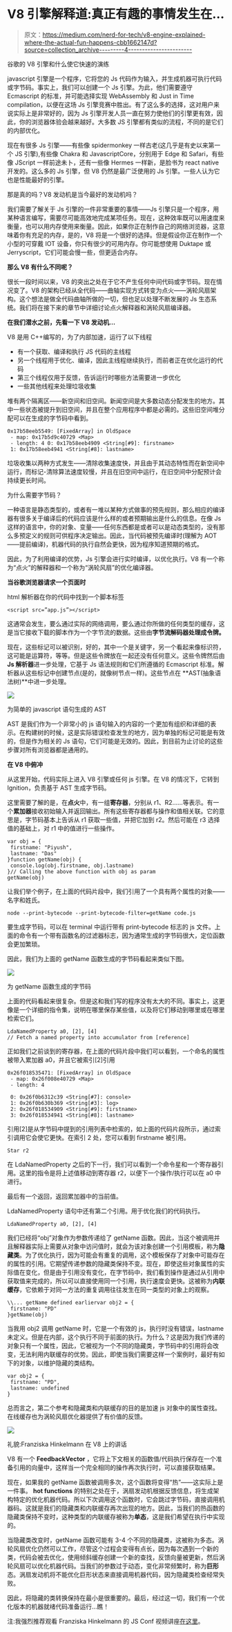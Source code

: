 # V8 引擎解释道:真正有趣的事情发生在…

> 原文：<https://medium.com/nerd-for-tech/v8-engine-explained-where-the-actual-fun-happens-cbb1662147d?source=collection_archive---------4----------------------->

谷歌的 V8 引擎和什么使它快速的演练

javascript 引擎是一个程序，它将您的 Js 代码作为输入，并生成机器可执行代码或字节码。事实上，我们可以创建一个 Js 引擎。为此，他们需要遵守 Ecmascript 的标准，并可能选择实现 WebAssembly 和 Just in Time compilation，以便在这场 Js 引擎竞赛中胜出。有了这么多的选择，这对用户来说实际上是非常好的，因为 Js 引擎开发人员一直在努力使他们的引擎更有效，因此，你的浏览器体验会越来越好。大多数 JS 引擎都有类似的流程，不同的是它们的内部优化。

现在有很多 Js 引擎——有些像 spidermonkey 一样古老(这几乎是有史以来第一个 JS 引擎),有些像 Chakra 和 JavascriptCore，分别用于 Edge 和 Safari，有些像 JScript 一样前途未卜，还有一些像 Hermes 一样新，是脸书为 react native 开发的。这么多的 Js 引擎，但 V8 仍然是最广泛使用的 Js 引擎。一些人认为它也是性能最好的引擎。

那是真的吗？V8 发动机是当今最好的发动机吗？

我们需要了解关于 Js 引擎的一件非常重要的事情——Js 引擎只是一个程序，用某种语言编写，需要尽可能高效地完成某项任务。现在，这种效率既可以用速度来衡量，也可以用内存使用来衡量。因此，如果你正在制作自己的网络浏览器，这意味着你有充足的内存，是的，V8 将是一个很好的选择。但是假设你正在制作一个小型的可穿戴 IOT 设备，你只有很少的可用内存。你可能想使用 Duktape 或 Jerryscript，它们可能会慢一些，但更适合内存。

**那么 V8 有什么不同呢？**

很长一段时间以来，V8 的突出之处在于它不产生任何中间代码或字节码。现在情况变了。V8 的架构已经从全代码——曲轴实现方式转变为点火——涡轮风扇架构。这个想法是做全代码曲轴所做的一切，但也足以处理不断发展的 Js 生态系统。我们将在接下来的章节中详细讨论点火解释器和涡轮风扇编译器。

**在我们潜水之前，先看一下 V8 发动机…**

V8 是用 C++编写的，为了内部加速，运行了以下线程

*   有一个获取、编译和执行 JS 代码的主线程
*   另一个线程用于优化、编译，因此主线程继续执行，而前者正在优化运行的代码
*   第三个线程仅用于反馈，告诉运行时哪些方法需要进一步优化
*   一些其他线程来处理垃圾收集

堆有两个隔离区——新空间和旧空间。新闻空间是大多数动态分配发生的地方。其中一些状态被提升到旧空间，并且在整个应用程序中都是必需的。这些旧空间堆分配可以在生成的字节码中看到。

```
0x17b58eeb5549: [FixedArray] in OldSpace
 - map: 0x17b5d9c40729 <Map>
 - length: 4 0: 0x17b58eeb4909 <String[#9]: firstname>
 1: 0x17b58eeb4941 <String[#8]: lastname>
```

垃圾收集以两种方式发生——清除收集速度快，并且由于其动态特性而在新空间中运行，而标记-清除算法速度较慢，并且在旧空间中运行，在旧空间中分配预计会持续更长时间。

为什么需要字节码？

一种语言是静态类型的，或者有一堆以某种方式做事的预先规则，那么相应的编译器有很多关于编译后的代码应该是什么样的或者预期输出是什么的信息。在像 Js 这样的语言中，你的对象、变量——任何东西都是或者可以是动态类型的，没有那么多预定义的规则可供程序决定输出。因此，当代码被预先编译时(理解为 AOT——提前编译)，机器代码的执行自然会更快，因为程序知道预期的格式。

因此，为了利用编译的优势，Js 引擎会进行实时编译，以优化执行。V8 有一个称为“点火”的解释器和一个称为“涡轮风扇”的优化编译器。

**当谷歌浏览器请求一个页面时**

html 解析器在你的代码中找到一个脚本标签

```
<script src=”app.js”></script>
```

这通常会发生，要么通过实际的网络调用，要么通过你所做的任何类型的缓存，这是当它接收下载的脚本作为一个字节流的数据。这些由**字节流解码器处理成令牌。**

现在，这些标记可以被识别，好的，其中一个是关键字，另一个看起来像标识符，这可能是运算符，等等。但是这些令牌放在一起还没有任何意义。这些令牌然后由 **Js 解析器**进一步处理，它基于 Js 语法规则和它们所遵循的 Ecmascript 标准。解析器从这些标记中创建节点(是的，就像树节点一样)。这些节点在 **AST(抽象语法树)**中进一步处理。

![](img/5db23d81d589714aa883aba67bf7b233.png)

为简单的 javascript 语句生成的 AST

AST 是我们作为一个非常小的 js 语句输入的内容的一个更加有组织和详细的表示。在构建树的时候，这是实际错误检查发生的地方，因为单独的标记可能是有效的，但是作为相关的 Js 语句，它们可能是无效的。因此，到目前为止讨论的这些步骤对所有浏览器都是通用的。

**在 V8 中俯冲**

从这里开始，代码实际上进入 V8 引擎或任何 js 引擎。在 V8 的情况下，它转到 Ignition，负责基于 AST 生成字节码。

这里需要了解的是，在**点火**中，有一组**寄存器**，分别从 r1、R2……等表示。有一个**累加器**接收初始输入并返回输出。所有这些寄存器都与操作和值相关联。它的意思是，字节码基本上告诉从 r1 获取一些值，并把它加到 r2。然后可能在 r3 选择值的基础上，对 r1 中的值进行一些操作。

```
var obj = {
 firstname: "Piyush",
 lastname: "Das"
}function getName(obj) {
 console.log(obj.firstname, obj.lastname)
}// Calling the above function with obj as param
getName(obj)
```

让我们举个例子，在上面的代码片段中，我们引用了一个具有两个属性的对象——名字和姓氏。

```
node --print-bytecode --print-bytecode-filter=getName code.js
```

要生成字节码，可以在 terminal 中运行带有 print-bytecode 标志的 js 文件。上面的命令有一个带有函数名的过滤器标志，因为通常生成的字节码很大，定位函数会更加繁琐。

因此，我们为上面的 getName 函数生成的字节码看起来类似下图。

![](img/245852f02d77e09de483908f25aeae66.png)

为 getName 函数生成的字节码

上面的代码看起来很复杂。但是这和我们写的程序没有太大的不同。事实上，这更像是一个详细的指令集，说明在哪里保存某些值，以及将它们移动到哪里或在哪里检索它们。

```
LdaNamedProperty a0, [2], [4]
// Fetch a named property into accumulator from [reference]
```

正如我们之前谈到的寄存器，在上面的代码片段中我们可以看到，一个命名的属性被带入累加器 a0，并且它被索引[2]引用

```
0x26f018535471: [FixedArray] in OldSpace
 - map: 0x26f008e40729 <Map>
 - length: 4

 0: 0x26f0b6312c39 <String[#7]: console>
 1: 0x26f0b630b369 <String[#3]: log>
 2: 0x26f018534909 <String[#9]: firstname>
 3: 0x26f018534941 <String[#8]: lastname>
```

引用[2]是从字节码中提到的引用列表中检索的，如上面的代码片段所示，通过索引调用它会使它更快。在索引 2 处，您可以看到 firstname 被引用。

```
Star r2
```

在 LdaNamedProperty 之后的下一行，我们可以看到一个命令星和一个寄存器引用。这里的指令是将上述值移动到寄存器 r2，以便下一个操作/执行可以在 a0 中进行。

最后有一个返回，返回累加器中的当前值。

LdaNamedProperty 语句中还有第二个引用。用于优化我们的代码执行。

```
LdaNamedProperty a0, [2], [4]
```

我们已经将“obj”对象作为参数传递给了 getName 函数。因此，当这个被调用并且解释器实际上需要从对象中访问值时，就会为该对象创建一个引用模板，称为**隐藏类**。为了优化执行，因为可能会有重复的调用，这个模板保存了对象中可能存在的属性的引用。它期望传递参数的隐藏类保持不变。现在，即使这些对象属性的实际值在变化，但是由于引用没有变化，在字节码中，我们看到操作是通过从引用中获取值来完成的，所以可以直接使用同一个引用，执行速度会更快。这被称为**内联缓存**，它依赖于对同一方法的重复调用往往发生在同一类型的对象上的观察。

```
\\... getName defined earliervar obj2 = {
 firstname: "PD"
}getName(obj)
```

当我用 obj2 调用 getName 时，它是一个有效的 js，执行时没有错误，lastname 未定义。但是在内部，这个执行不同于前面的执行。为什么？这是因为我们传递的对象只有一个属性，因此，它被视为一个不同的隐藏类，字节码中的引用将会改变，无法利用内联缓存的优势。因此，即使当我们需要这样一个案例时，最好有如下的对象，以维护隐藏的类结构。

```
var obj2 = {
 firstname: "PD",
 lastname: undefined
}
```

总而言之，第二个参考和隐藏类和内联缓存的目的是加速 js 对象中的属性查找。在线缓存也为涡轮风扇优化器提供了有价值的反馈。

![](img/0c9faec788c458f9863c5e2f785f837b.png)

礼貌:Franziska Hinkelmann 在 V8 上的讲话

V8 有一个 **FeedbackVector** ，它将上下文相关的函数值/代码执行保存在一个准备引用的向量中，这样当一个完全相同的操作再次执行时，可以直接获取结果。

现在，如果我的 getName 函数被调用多次，这个函数将变得“热”——这实际上是一件事。 **hot functions** 的特别之处在于，涡扇发动机根据反馈信息，将生成架构特定的优化机器代码。所以下次调用这个函数时，它会跳过字节码，直接调用机器码。这就是我们的隐藏类和内联缓存再次出现的地方。因此，当我们的热函数的隐藏类保持不变时，这种类型的内联缓存被称为**单态**，这是我们希望在执行中实现的。

当隐藏类改变时，getName 函数可能有 3-4 个不同的隐藏类，这被称为多态。涡轮风扇优化仍然可以工作，尽管这个过程会变得有点长，因为每次遇到一个新的类，代码会被去优化，使用倾斜缓存创建一个新的查找，反馈向量被更新，然后涡轮风扇可以优化机器代码。当我们的参数过于动态，变化非常频繁时，称为**巨形**态。涡扇发动机将不能优化巨形状态来直接调用机器代码，因为隐藏类检查经常失败。

因此，将隐藏的类转换保持在最小是很重要的。最后，经过这一切，我们有一个优化版本的机器就绪代码准备运行…瞧！

注:我强烈推荐观看 Franziska Hinkelmann 的 JS Conf 视频讲座[在这里](https://youtu.be/p-iiEDtpy6I)。